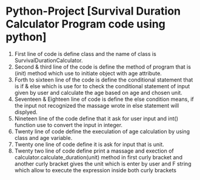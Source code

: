 # Python-Project [Survival Duration Calculator Program code using python]
1. First line of code is define class and the name of class is SurvivalDurationCalculator.
2. Second & third line of the code is define the method of program that is (_init_) method which use to initiate object with age attribute.
3. Forth to sixteen line of the code is define the conditional statement that is if & else which is use for to check the conditional statement of input given by user and calculate the age based on age and chosen unit.
4. Seventeen & Eighteen line of code is define the else condition means, if the input not recognized the massage wrote in else statement will displyed.
5. Nineteen line of the code define that it ask for user input and int() function use to convert the input in integer.
6. Twenty line of code define the execulation of age calculation by using class and age variable.
7. Twenty one line of code define it is ask for input that is unit.
8. Twenty two line of code define print a massage and exection of calculator.calculate_duration(unit) method in first curly bracket and another curly bracket gives the unit which is enter by user and F string which allow to execute the expression inside both curly brackets
